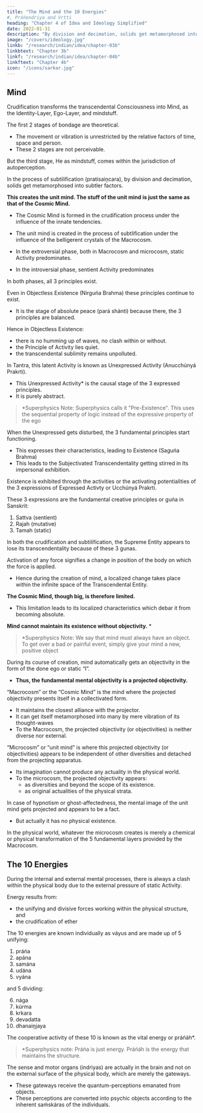 ```yaml
---
title: "The Mind and the 10 Energies"
#, Práńendriya and Vrtti
heading: "Chapter 4 of Idea and Ideology Simplified"
date: 2022-01-31
description: "By division and decimation, solids get metamorphosed into subtler layers. This creates the unit mind."
image: "/covers/ideology.jpg"
linkb: "/research/indian/idea/chapter-03b"
linkbtext: "Chapter 3b"
linkf: "/research/indian/idea/chapter-04b"
linkftext: "Chapter 4b"
icon: "/icons/sarkar.jpg"
---
```



## Mind

Crudification <!-- Saiṋcara --> transforms the transcendental <!-- entity  --><!-- Puruśa --> Consciousness into <!-- , under the localized influence of His immanent principles, is transformed into --> Mind, as the Identity-Layer, Ego-Layer, and mindstuff<!--  Mahattattva, Ahaḿtattva and citta -->. 

The first 2 stages of bondage are theoretical.
- The movement or vibration is unrestricted by the relative factors of time, space and person. 
- These 2 stages are not perceivable. <!-- do not come within the scope of perception.  -->

But the third stage, He as mindstuff, <!--  c He, under the influence of the static principle, is converted into the objective “I” which --> comes within the jurisdiction of autoperception. 

<!-- Mind is a coordination of those 3: 
- Mahattattva
- Ahaḿtattva
- citta.  -->

In the process of subtilification (pratisaiṋcara), <!-- the crudest matter, --> by division and decimation, solids get metamorphosed into subtler factors. 

**This creates the unit mind. The stuff of the unit mind is just the same as that of the Cosmic Mind.** 
- The Cosmic Mind is formed in the crudification <!-- saiṋcara --> process under the influence of the innate tendencies. 
- The unit mind is created in the process of subtlification <!-- pratisaiṋcara --> under the influence of the belligerent crystals of the Macrocosm.

- In the extroversial phase, both in Macrocosm and microcosm, static Activity predominates.
- In the introversial phase, sentient Activity<!--  principle --> predominates 

In both phases, all 3 principles exist. 

Even in Objectless Existence (Nirguńa Brahma)<!-- , or the Unsubjectivated Transcendental Entity, --> these principles continue to  <!-- do not cease to --> exist.
- It is the stage of absolute peace (pará shánti) because there, the 3 principles are balanced. 

Hence in Objectless Existence:
- there is no humming up of waves, no clash within or without. 
- the Principle of Activity<!-- Prakrti, the omni-active entity, --> lies quiet. 
- the transcendental sublimity remains unpolluted. 

In Tantra, this latent Activity <!-- Prakrti --> is known as Unexpressed Activity (Anucchúnyá Prakrti). 
- This Unexpressed Activity* <!-- Anucchúnyá Prakrti --> is the causal stage of the 3 expressed principles. 
- It is purely abstract. 

> *Superphysics Note: Superphysics calls it "Pre-Existence". This uses the sequential property of logic instead of the expressive property of the ego


When the <!-- Anucchúnyá --> Unexpressed gets disturbed, the 3 fundamental principles start functioning.
- This expresses their <!-- svabháva ( -->characteristics, leading to Existence (Saguńa Brahma)
- This leads to the Subjectivated Transcendentality getting stirred in Its impersonal exhibition.

Existence <!-- Saguńa Brahma --> is exhibited through the activities or the activating potentialities of the 3 expressions of Expressed Activty or Ucchúnyá Prakrti. 

These 3 expressions are the fundamental creative principles or guńa in Sanskrit:

1. Sattva (sentient)
2. Rajah (mutative)
3. Tamah (static)

<!-- They are known as . These names have been allotted according to their respective functions, and the diversities of the created world depend upon the comparative domination of one over the other two.  -->

In both the crudification <!-- saiṋcara --> and subtilification,<!--  pratisaiṋcara processes --> <!-- , that is, in the entire survey of the Macrocosm, --> the Supreme Entity appears to lose its transcendentality because of these 3 gunas.

Activation of any force signifies a change in position of the body on which the force is applied. 
- Hence during the creation of mind, a localized change takes place within the infinite space of the Transcendental Entity.

**The Cosmic Mind, though big, is therefore limited.** 
- This limitation leads to <!-- and as such --> its localized characteristics which debar it from becoming absolute.

**Mind cannot maintain its existence without objectivity.** *

> *Superphysics Note: We say that mind must always have an object. To get over a bad or painful event, simply give your mind a new, positive object 


During its course of creation, mind automatically gets an objectivity in the form of the done ego or static “I”. 
- **Thus, the fundamental mental objectivity is a projected objectivity.** 

“Macrocosm” or the “Cosmic Mind” is the mind where the projected objectivity presents itself in a collectivated form. 
- It maintains the closest alliance with the projector.
- It can get itself metamorphosed into many by mere vibration of its thought-waves
- To the Macrocosm, the projected objectivity (or objectivities) is neither diverse nor external.

“Microcosm” or “unit mind” is where this projected objectivity (or objectivities) appears to be independent of other diversities and detached from the projecting apparatus. 
- Its imagination cannot produce any actuality in the physical world.
- To the microcosm, the projected objectivity appears:
  - as diversities and beyond the scope of its existence.
  - as original actualities of the physical strata.

<!-- One more vital difference between Macrocosm and microcosm lies in their capacities of thought power.  -->

In case of hypnotism or ghost-affectedness, the mental image of the unit mind gets projected and appears to be a fact.
- But actually it has no physical existence. 

In the physical world, whatever the microcosm creates is merely a chemical or physical transformation of the 5 fundamental layers provided by the Macrocosm. 

<!-- with the help of its physical structures is nothing but  -->

<!--  created as actualities by the Macrocosm in the crudification (saiṋcara)  process. -->


## The 10 Energies

During the internal and external mental processes<!--  of extrovert and introvert -->, there is always a clash within the physical body due to the external pressure of static Activity<!--  Prakrti -->. 

Energy results from:
- the unifying and divisive forces working within the physical structure, and
- the crudification of ether

<!-- Energy (Váyu) is a bhútatattva and a fundamental factor formed due to  -->

The 10 energies are known individually as váyus and are made up of 5 unifying:

1. práńa
2. apána
3. samána
4. udána
5. vyána

and 5 dividing:

6. nága
7. kúrma
8. krkara
9. devadatta
10. dhanaiṋjaya


The cooperative activity of these 10 is known as the vital energy or práńáh*.

> *Superphysics note: Práńa is just energy. Práńáh is the energy that maintains the structure.


The sense and motor organs (indriyas) are actually in the brain and not on the external surface of the physical body, which are merely the gateways. 
- These gateways receive the quantum-perceptions <!-- There are gateways of the indriyas on the external surface of the physical body receiving tanmátras --> emanated from objects.
- These perceptions <!-- tanmátras received through these gateways --> are converted into psychic objects according to the inherent saḿskáras of the individuals. 

